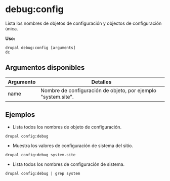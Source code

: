 # debug:config
Lista los nombres de objetos de configuración y objectos de configuración única.

**Uso:**
```
drupal debug:config [arguments]
dc
```

## Argumentos disponibles
Argumento | Detalles
---------|-------------
name | Nombre de configuración de objeto, por ejemplo "system.site".

## Ejemplos
* Lista todos los nombres de objeto de configuración.
```
drupal config:debug
```
* Muestra los valores de configuración de sistema del sitio.
```
drupal config:debug system.site
```
* Lista todos los nombres de configuración de sistema.
```
drupal config:debug | grep system
```
